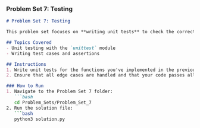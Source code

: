 ### **Problem Set 7: Testing**
```markdown
# Problem Set 7: Testing

This problem set focuses on **writing unit tests** to check the correctness of code.

## Topics Covered
- Unit testing with the `unittest` module
- Writing test cases and assertions

## Instructions
1. Write unit tests for the functions you've implemented in the previous problem sets.
2. Ensure that all edge cases are handled and that your code passes all tests.

### How to Run
1. Navigate to the Problem Set 7 folder:
   ```bash
   cd Problem_Sets/Problem_Set_7
2. Run the solution file:
   ```bash
   python3 solution.py